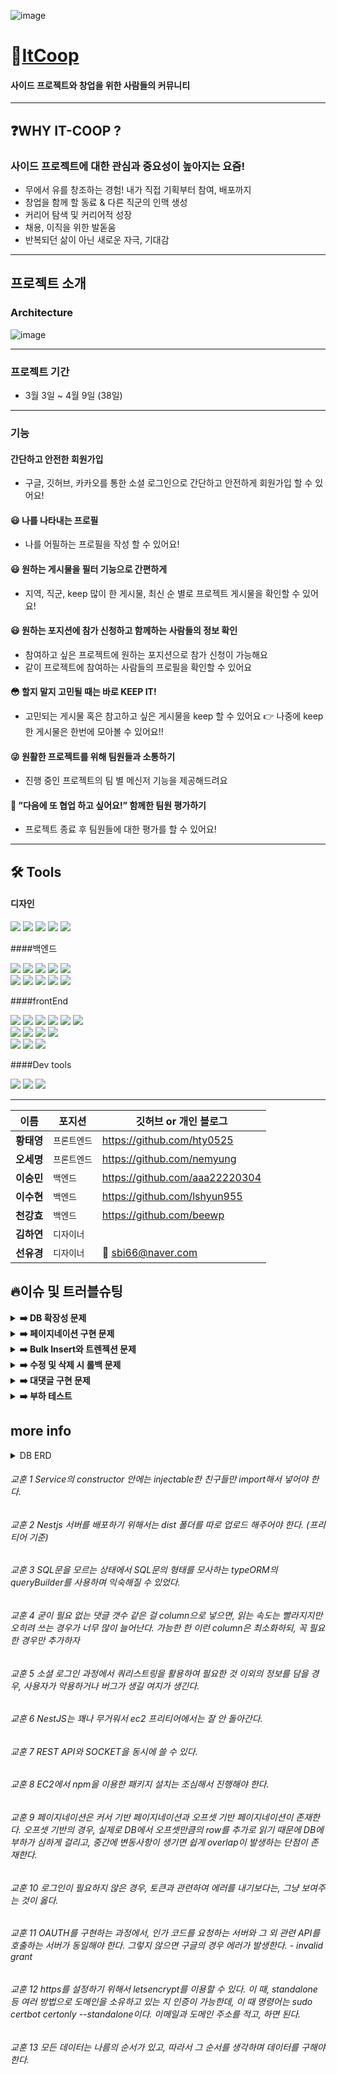 ![image](https://user-images.githubusercontent.com/82748285/162229805-ae28866d-0da7-4e36-9f53-b3d81d83443d.png)

# 🤔[ItCoop][itcooplink]

[itcooplink]: https://it-coop.co.kr 'go itCoop'

#### 사이드 프로젝트와 창업을 위한 사람들의 커뮤니티

---

## ❓WHY IT-COOP ?

### 사이드 프로젝트에 대한 관심과 중요성이 높아지는 요즘!

- 무에서 유를 창조하는 경험! 내가 직접 기획부터 참여, 배포까지
- 창업을 함께 할 동료 & 다른 직군의 인맥 생성
- 커리어 탐색 및 커리어적 성장
- 채용, 이직을 위한 발돋움
- 반복되던 삶이 아닌 새로운 자극, 기대감

<hr/>

## 프로젝트 소개

### Architecture

![image](https://user-images.githubusercontent.com/48893036/162189441-14f99bf8-740a-497d-986d-136c32d5d371.png)

<hr/>

### 프로젝트 기간

- 3월 3일 ~ 4월 9일 (38일)

<hr/>

### 기능

#### 간단하고 안전한 회원가입

- 구글, 깃허브, 카카오를 통한 소셜 로그인으로 간단하고 안전하게 회원가입 할 수 있어요!

#### 😃 나를 나타내는 프로필

- 나를 어필하는 프로필을 작성 할 수 있어요!

#### 😃 원하는 게시물을 필터 기능으로 간편하게

- 지역, 직군, keep 많이 한 게시물, 최신 순 별로 프로젝트 게시물을 확인할 수 있어요!

#### 😃 원하는 포지션에 참가 신청하고 함께하는 사람들의 정보 확인

- 참여하고 싶은 프로젝트에 원하는 포지션으로 참가 신청이 가능해요
- 같이 프로젝트에 참여하는 사람들의 프로필을 확인할 수 있어요

#### 😳 할지 말지 고민될 때는 바로 KEEP IT!

- 고민되는 게시물 혹은 참고하고 싶은 게시물을 keep 할 수 있어요
  👉 나중에 keep한 게시물은 한번에 모아볼 수 있어요!!

#### 😜 원활한 프로젝트를 위해 팀원들과 소통하기

- 진행 중인 프로젝트의 팀 별 메신저 기능을 제공해드려요

#### 🤠 ”다음에 또 협업 하고 싶어요!” 함께한 팀원 평가하기

- 프로젝트 종료 후 팀원들에 대한 평가를 할 수 있어요!
<hr/>

## 🛠 Tools

#### 디자인

<p>
  <img src="https://img.shields.io/badge/Figma-F24E1E?style=for-the-badge&logo=Figma&logoColor=white"/>
  <img src="https://img.shields.io/badge/Adobe XD-FF61F6?style=for-the-badge&logo=Adobe XD&logoColor=white"/>
  <img src="https://img.shields.io/badge/Adobe Illustrator-FF9A00?style=for-the-badge&logo=Adobe Illustrator&logoColor=white"/>
  <img src="https://img.shields.io/badge/Adobe Photoshop-31A8FF?style=for-the-badge&logo=Adobe Photoshop&logoColor=white"/>
  <img src="https://img.shields.io/badge/css-1572B6?style=for-the-badge&logo=css3&logoColor=white">
<br>
</p>

####백엔드

<p>
<img src="https://img.shields.io/badge/javascript-F7DF1E?style=for-the-badge&logo=javascript&logoColor=black">
<img src="https://img.shields.io/badge/TypeScript-3178C6?style=for-the-badge&logo=TypeScript&logoColor=white"/>
<img src="https://img.shields.io/badge/ESLint-4B3263?style=for-the-badge&logo=eslint&logoColor=white">
<img src="https://img.shields.io/badge/node.js-339933?style=for-the-badge&logo=Node.js&logoColor=white">
<img src="https://img.shields.io/badge/NestJS-E0234E?style=for-the-badge&logo=NestJS&logoColor=white">

<br>
  <img src="https://img.shields.io/badge/mysql-%2300f.svg?style=for-the-badge&logo=mysql& logoColor=white">
  <img src="https://img.shields.io/badge/NPM-%23000000.svg?style=for-the-badge&logo=npm&  logoColor=white">
  <img src="https://img.shields.io/badge/AWS Ec2-232F3E?style=for-the-badge&  logo=amazonaws&logoColor=white">
   <img src="https://img.shields.io/badge/socket.io-ffffff?style=for-the-badge&logo=socket.io&logoColor=black">
  <img src="https://img.shields.io/badge/JWT-black?style=for-the-badge&logo=JSON%20web%20tokens">

<br>
</p>

####frontEnd

<p>
  <img src="https://img.shields.io/badge/javascript-F7DF1E?style=for-the-badge&logo=javascript&logoColor=black">
  <img src="https://img.shields.io/badge/Tailwind-06B6D4?style=for-the-badge&logo=Tailwind CSS&logoColor=white">
  <img src="https://img.shields.io/badge/html-E34F26?style=for-the-badge&logo=html5&logoColor=white">
  <img src="https://img.shields.io/badge/css-1572B6?style=for-the-badge&logo=css3&logoColor=white">
  <img src="https://img.shields.io/badge/ESLint-4B3263?style=for-the-badge&logo=eslint&logoColor=white">
  <img src="https://img.shields.io/badge/yarn-%232C8EBB.svg?style=for-the-badge&logo=yarn&logoColor=white">
  <br>
  <img src="https://img.shields.io/badge/React-61DAFB?style=for-the-badge&logo=React&logoColor=black">
  <img src="https://img.shields.io/badge/React_Router-CA4245?style=for-the-badge&logo=react-router&logoColor=white">
  <img src="https://img.shields.io/badge/-React%20Query-FF4154?style=for-the-badge&logo=react%20query&logoColor=white">
  <img src="https://img.shields.io/badge/socket.io-ffffff?style=for-the-badge&logo=socket.io&logoColor=black">
<br>
  <img src="https://img.shields.io/badge/github%20actions-%232671E5.svg?style=for-the-badge&logo=githubactions&logoColor=white">
  <img src="https://img.shields.io/badge/CloudFront-D05C4B?style=for-the-badge&logo=Amazon AWS&logoColor=white">
  <img src="https://img.shields.io/badge/Amazon S3-569A31?style=for-the-badge&logo=Amazon S3&logoColor=white">
</p>

####Dev tools

<p> 
  <img src="https://img.shields.io/badge/Visual%20Studio%20Code-0078d7.svg?style=for-the-badge&logo=visual-studio-code&logoColor=white">
  <img src="https://img.shields.io/badge/git-%23F05033.svg?style=for-the-badge&logo=git&logoColor=white">
  <img src="https://img.shields.io/badge/github-%23121011.svg?style=for-the-badge&logo=github&logoColor=white">
<br>

<hr>

| 이름       | 포지션       | 깃허브 or 개인 블로그          |
| ---------- | ------------ | ------------------------------ |
| **황태영** | `프론트엔드` | https://github.com/hty0525     |
| **오세명** | `프론트엔드` | https://github.com/nemyung     |
| **이승민** | `백엔드`     | https://github.com/aaa22220304 |
| **이수현** | `백엔드`     | https://github.com/lshyun955   |
| **천강효** | `백엔드`     | https://github.com/beewp       |
| **김하연** | `디자이너`   |                                |
| **선유경** | `디자이너`   | 🚢 sbi66@naver.com             |

## 🔥이슈 및 트러블슈팅

<details>
<summary><b>➡️ DB 확장성 문제</b></summary>

> **문제** : DB 테이블에서 컬럼 자체가 값을 의미하여 유연성이 제한되는 문제
>
> **설명** : 게시글을 DB에 저장할 때, 작성자가 요구하는 각각의 직군 및 기술 스택과 그에 따라 필요한 인원수를 저장해야 헀다. 직군 및 기술 스택을 각각의 컬럼으로 하여 각 몇명이 요구되는 지를 저장하고 있었다. 그 결과, 백엔드에서 컬럼으로 지정한 직군 및 기술 스택에 대한 정보만을 저장하고 있었다.
>
> **해결** : 해당하는 컬럼을 모두 제거한 후, 기존 One to One 관계에서 One To Many 관계로 테이블 관계 설정을 바꾸어 기술 스택 및 직군에 대한 정보를 row에 저장하였다.
>
> **효과** : 기존의 제약에서 벗어나서 더 다양한 종류의 기술 스택의 정보를 저장할 수 있었고, 실제로 10여 가지의 정보를 저장하였던 초기 대비 프로젝트가 진행됨에 따라 20여 가지의 정보를 저장해야 했고 이를 성공적으로 저장할 수 있었다.
</details>

<details>
<summary><b>➡️ 페이지네이션 구현 문제</b></summary>

> **문제** : 여러 가지 필터와 정렬 순서에 따른 페이지네이션을 구현으로 너무 많은 분기처리가 필요했던 문제
>
> **설명** : 사용자 편의성을 개선하기 위해서 전체 게시글 목록 조회 API에서 직군, 기술 스택, 모집 완료 여부, 그리고 지역 등의 여러가지 필터 기능이 필요했고, 거기에 더해 최신순 및 keep it 갯수 순으로 정렬이 필요했다. 각각에 대해서 서로 다르게 분기 처리를 할 경우, API를 매우 다양하게 작성하거나, 분기 처리에 따라 코드에 중복되는 부분이 지속적으로 발생하여 코드의 가동성이 떨어지고 에러 처리 등에 있어서 작업 효율이 떨어지는 문제가 발생하였다.
>
> **해결** : TypeORM이 제공하는 QueryBuilder를 통해 쿼리를 작성하였다. 각각의 필터링 및 정렬에 대해 조건문을 통해 쿼리에 추가적으로 조건을 지정해주는 방식으로 코드를 작성하였다.
>
> **효과** : 각각의 분기처리를 따로 할 필요성이 사라져 코드가 중복되는 부분이 사라졌고, 코드의 가독성이 높아져 코드를 수정함에 있어 불편함이 사라졌다. 또한, 오류가 발생하였을 때 여러가지 조건에 대해서 실험을 진행하여 어떤 부분에서 오류가 발생하였는 지를 손쉽게 찾을 수 있었으며, 똑같은 부분을 여러번 수정할 필요 없이 손쉽게 버그를 고칠 수 있었다.

<br>

> **문제** : 페이지네이션을 Keep it 갯수를 기준으로 할 경우 시간이 매우 오래 걸리는 문제
>
> **설명** : 사용자의 편의성을 고려하여 사용자들에게 가장 큰 관심을 받는 게시물을 먼저 볼 수 있게 하는 Keep it 갯수 순으로 전체 목록을 받을 수 있게 하였다. 그러나, DB 구조 상 매번 Keep it의 갯수를 계산해야 하는 문제가 있었고, 그에 따라 쿼리문을 작성할 경우 매 요청에 대해 DB에 저장된 모든 게시글의 Keep it에 대한 정보를 불러오고 계산해야 하는 문제가 있어 시간이 매우 오래 걸렸다.
>
> **해결** : 게시글에 대한 정보를 저장할 때, Keep it에 대한 갯수를 저장하는 컬럼을 추가하여 이를 기준으로 정렬을 쉽게 할 수 있도록 하였다.
>
> **효과** : 각각의 요청에 있어 매번 DB의 모든 게시글에 대해서 Keep it의 갯수를 계산해야 했던 기존 방식 대비 훨씬 빠른 속도로 요청이 처리되는 것을 확인하였고, 서버의 부하 또한 감소시킬 수 있었다.
</details>

<details>
<summary><b>➡️ Bulk Insert와 트렌젝션 문제</b></summary>

> **문제** : 여러 테이블에 한번에 값을 저장 할 때 발생한 문제
>
> **설명** : 게시글에 대한 정보를 저장할 때, 게시글 테이블과 One to Many 관계에 있는 테이블에 기타 정보를 저장하는 과정에서 시간이 너무 오래 걸리고, 문제가 발생할 경우 게시글은 업로드 되지만, 다른 테이블에 들어가는 정보는 제대로 저장되지 않는 문제가 발생하였다. 또한, 최초 for문을 이용해 insert 쿼리를 실시하여 각각에 대해서 통신 시간이 소요되었기 때문에 너무 오랜 시간이 소요되는 문제가 발생하였다.
>
> **해결** : TypeORM이 지원하는 Bulk Insert를 사용함으로써 통신 시간을 단축시킬 수 있었다. 이에 더해 Promise.all이나 Promise.allSettled를 이용해 해당 트렌젝션 내에서의 시간을 더욱 단축하려 시도하였다. 그러나, Promise.all을 사용하는 경우에는 롤백 과정에서 통신 시간이 불규칙하게 되어 일부 롤백되어야 하는 쿼리가 누락되어 롤백되지 않는 문제가 발생하였다. 또한, 하나의 트랜젝션 내에서 Promise.all을 이용하더라도 하나의 통신을 통해 모든 쿼리가 실행되기 때문에, 시간 단축에 어려움이 있었다. 이를 위해서 여러개의 트랜젝션을 이용하는 경우에는 실질적으로 트랜젝션을 이용하는 이유은 롤백을 실시할 수 없다는 문제가 있었다. 이를 고려하여 Promise.all을 이용한 통신 시간 단축은 달성할 수 없었다.
>
> **효과** : API가 요청되었을 때, DB와의 통신으로 인한 딜레이가 많이 감소하여 기존 방식 대비 훨씬 빠른 속도로 요청이 처리되는 것을 확인할 수 있었고, 서버의 부하 또한 감소시킬 수 있었다.
</details>

<details>
<summary><b>➡️ 수정 및 삭제 시 롤백 문제</b></summary>

> **문제** : 하나의 요청에 대해서 DB에 여러번 업데이트가 필요한 경우, 중간에 에러가 발생했을 때 의도치 않은 정보 수정이 발생했던 문제
>
> **설명** : 게시글에 Keep it에 대한 컬럼을 추가하여 Keep it을 하거나 취소했을 경우, 해당 컬럼의 정보 또한 수정해야 했다. 또한, 게시글을 수정할 때 여러가지 정보를 한번에 수정할 경우 하나의 테이블이 아니라 One to Many 관계에 있는 서로 다른 테이블의 정보를 수정해야 하는 경우가 존재했다. 그러나, 중간에 에러가 발생하여 작업이 중지된 경우, 어떤 부분에서 에러가 발생한 것인지 알 수 없으며 그 이전에 실시된 수정 사항에 대해서는 반영되는 문제가 발생하였다.
>
> **해결** : Transaction을 통해 문제를 해결하였다. Transaction은 My SQL에서 지원하는 기능으로, TypeORM에서도 이용할 수 있었다. Transaction은 그 특성 상 해당하는 모든 쿼리문이 반영되거나, 에러가 발생할 경우 모두 반영되지 않는데 이러한 특성이 문제 해결에 주요하게 작용하였다. try catch문을 통해 에러를 감지하고 에러가 발생할 경우, transaction을 롤백시켜 모든 수정사항을 되돌릴 수 있었다.
>
> **효과** : 게시글에 대한 정보 테이블에서 Keep it의 갯수에 대해 저장된 정보가 정확하게 Keep it 갯수를 반영하게 되었다. 사용자가 작성한 게시글 수정사항이 반영되는 도중에 에러가 발생하더라도 부분적으로 반영되는 것이 아니라 다시 원래 상태로 정상적으로 돌아오게 되었다. 
</details>

<details>
<summary><b>➡️ 대댓글 구현 문제</b></summary>

> **문제** : 대댓글을 구현함에 있어 일차원 배열의 정보를 트리 구조로 변환해야 하여 시간 복잡도가 O(n²)이던 문제
>
> **설명** : DB에 댓글에 대한 정보를 저장할 때, depth를 저장하여 해당 댓글이 댓글인지 대댓글인지를 저장하고, group을 저장하여 해당 댓글 및 대댓글이 몇번째 댓글 및 대댓글인지에 대한 정보를 저장하였다. 이 경우, 프론트엔드에서 일차원 배열을 이중 for문을 활용해 트리 구조로 변환해야 했기 때문에 시간 복잡도가 O(n²)이었고, 댓글의 수가 많아질 경우 문제가 발생할 것으로 판단하였다. 또한, 댓글이 삭제된 대댓글을 표현할 수 있는 방법이 필요했다.
>
> **해결** : 문제를 해결하기 위해 DB 구조 수정과 트리 구조로 변환 로직 변경을 고려하였다. Type ORM은 또한 tree 구조를 지원하여 이렇게 DB 구조를 변환할 경우 문제를 해결할 수 있다. 그러나, 이렇게 될 경우 매핑에 상당히 오랜 시간이 소요될 것으로 판단하였다. 멘토님께 질문한 결과, Type ORM은 매핑에 있어 row의 수가 많아질 수록 기하급수적으로 시간이 소요됨을 알게 되어, 이 방법보다는 로직을 변환하는 방식으로 문제를 해결하기로 하였다. Javascript는 Set 자료구조를 지원하는데, set 자료형의 경우 각각의 요소가 있는 지 여부를 검사하는 것과 add가 O(1)의 시간을 소요한다. 또한 댓글은 시간 순서대로 저장되어 있는데, 이 점을 이용하여 기존 이중 for문에서 단일 for문으로 대댓글 구현하였다. 
>
> **효과** : 단일 for문으로 대댓글 로직을 변경하여 기존 O(n²)이던 시간 복잡도를 O(n)으로 개선할 수 있었다. ORM에서 추가적인 매핑 과정 없이 문제를 해결할 수 있어 다른 부분에서 시간이 추가적으로 소요되는 부분을 걱정할 필요가 없었다. 
</details>

<details>
<summary><b>➡️ 부하 테스트</b></summary>

> **문제** : 부하 테스트 라이브러리인 artillery를 통해 서버에 부하를 가했을 때, 요청 처리 시간이 너무 오래 걸리던 문제
>
> **설명** : 부하 테스트 라이브러리인 artillery를 통해 요청이 가장 잦을 것으로 생각되는 전체 게시글 목록 조회 API에 대한 부하 테스트를 진행하였다. 기존 200ms 이하이던 요청 처리 시간이 평균 1500ms으로 증가하였고, 하위 99%의 경우 3000ms 이상이 소요되었다. 또한, 부하를 더 강하게 했을 때는 요청이 정상적으로 응답을 받을 수 없는 문제가 발생하였다.
>
> **해결** : TypeORM의 로깅 기능으로 해당 API에서 이용되는 쿼리문을 읽을 수 있었다. 해당 쿼리문에서 이용되는 조건문 및 정렬 기준을 토대로 테이블의 index를 점검 및 수정하였다.
>
> **효과** : 부하 테스트를 재실시하였을 때, 평균 소요 시간을 20% 정도 감축할 수 있었으며, 하위 99%의 경우에는 최대 50%까지 시간 소요가 감소하는 것을 확인하였다.
</details>

## more info

<details>
<summary> DB ERD </summary>
<div markdown="1">

![image](https://user-images.githubusercontent.com/48893036/162195875-c367e352-da7b-4195-bd3b-33298abf7b43.png)

</div>
</details>

###### 교훈 1 Service의 constructor 안에는 injectable한 친구들만 import해서 넣어야 한다.

###### 교훈 2 Nestjs 서버를 배포하기 위해서는 dist 폴더를 따로 업로드 해주어야 한다. (프리티어 기준)

###### 교훈 3 SQL문을 모르는 상태에서 SQL문의 형태를 모사하는 typeORM의 queryBuilder를 사용하며 익숙해질 수 있었다.

###### 교훈 4 굳이 필요 없는 댓글 갯수 같은 걸 column으로 넣으면, 읽는 속도는 빨라지지만 오히려 쓰는 경우가 너무 많이 늘어난다. 가능한 한 이런 column은 최소화하되, 꼭 필요한 경우만 추가하자

###### 교훈 5 소셜 로그인 과정에서 쿼리스트링을 활용하여 필요한 것 이외의 정보를 담을 경우, 사용자가 악용하거나 버그가 생길 여지가 생긴다.

###### 교훈 6 NestJS는 꽤나 무거워서 ec2 프리티어에서는 잘 안 돌아간다.

###### 교훈 7 REST API와 SOCKET을 동시에 쓸 수 있다.

###### 교훈 8 EC2에서 npm을 이용한 패키지 설치는 조심해서 진행해야 한다.

###### 교훈 9 페이지네이션은 커서 기반 페이지네이션과 오프셋 기반 페이지네이션이 존재한다. 오프셋 기반의 경우, 실제로 DB에서 오프셋만큼의 row를 추가로 읽기 때문에 DB에 부하가 심하게 걸리고, 중간에 변동사항이 생기면 쉽게 overlap이 발생하는 단점이 존재한다.

###### 교훈 10 로그인이 필요하지 않은 경우, 토큰과 관련하여 에러를 내기보다는, 그냥 보여주는 것이 옳다.

###### 교훈 11 OAUTH를 구현하는 과정에서, 인가 코드를 요청하는 서버와 그 외 관련 API를 호출하는 서버가 동일해야 한다. 그렇지 않으면 구글의 경우 에러가 발생한다. - invalid grant

###### 교훈 12 https를 설정하기 위해서 letsencrypt를 이용할 수 있다. 이 때, standalone 등 여러 방법으로 도메인을 소유하고 있는 지 인증이 가능한데, 이 때 명령어는 sudo certbot certonly --standalone이다. 이메일과 도메인 주소를 적고, 하면 된다.

###### 교훈 13 모든 데이터는 나름의 순서가 있고, 따라서 그 순서를 생각하며 데이터를 구해야 한다.
